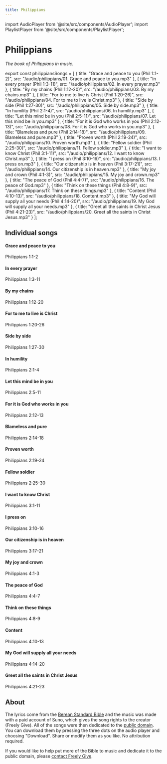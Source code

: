 ```yaml
---
title: Philippians
---
```


import AudioPlayer from '@site/src/components/AudioPlayer';
import PlaylistPlayer from '@site/src/components/PlaylistPlayer';

# Philippians

*The book of Philippians in music.*

export const philippiansSongs = [
  { title: "Grace and peace to you (Phil 1:1-2)", src: "/audio/philippians/01. Grace and peace to you.mp3" },
  { title: "In every prayer (Phil 1:3-11)", src: "/audio/philippians/02. In every prayer.mp3" },
  { title: "By my chains (Phil 1:12-20)", src: "/audio/philippians/03. By my chains.mp3" },
  { title: "For to me to live is Christ (Phil 1:20-26)", src: "/audio/philippians/04. For to me to live is Christ.mp3" },
  { title: "Side by side (Phil 1:27-30)", src: "/audio/philippians/05. Side by side.mp3" },
  { title: "In humility (Phil 2:1-4)", src: "/audio/philippians/06. In humility.mp3" },
  { title: "Let this mind be in you (Phil 2:5-11)", src: "/audio/philippians/07. Let this mind be in you.mp3" },
  { title: "For it is God who works in you (Phil 2:12-13)", src: "/audio/philippians/08. For it is God who works in you.mp3" },
  { title: "Blameless and pure (Phil 2:14-18)", src: "/audio/philippians/09. Blameless and pure.mp3" },
  { title: "Proven worth (Phil 2:19-24)", src: "/audio/philippians/10. Proven worth.mp3" },
  { title: "Fellow soldier (Phil 2:25-30)", src: "/audio/philippians/11. Fellow soldier.mp3" },
  { title: "I want to know Christ (Phil 3:1-11)", src: "/audio/philippians/12. I want to know Christ.mp3" },
  { title: "I press on (Phil 3:10-16)", src: "/audio/philippians/13. I press on.mp3" },
  { title: "Our citizenship is in heaven (Phil 3:17-21)", src: "/audio/philippians/14. Our citizenship is in heaven.mp3" },
  { title: "My joy and crown (Phil 4:1-3)", src: "/audio/philippians/15. My joy and crown.mp3" },
  { title: "The peace of God (Phil 4:4-7)", src: "/audio/philippians/16. The peace of God.mp3" },
  { title: "Think on these things (Phil 4:8-9)", src: "/audio/philippians/17. Think on these things.mp3" },
  { title: "Content (Phil 4:10-13)", src: "/audio/philippians/18. Content.mp3" },
  { title: "My God will supply all your needs (Phil 4:14-20)", src: "/audio/philippians/19. My God will supply all your needs.mp3" },
  { title: "Greet all the saints in Christ Jesus (Phil 4:21-23)", src: "/audio/philippians/20. Greet all the saints in Christ Jesus.mp3" }
];

<PlaylistPlayer songs={philippiansSongs} />

## Individual songs

#### Grace and peace to you

Philippians 1:1-2

<AudioPlayer src="/audio/philippians/01. Grace and peace to you.mp3" />

#### In every prayer

Philippians 1:3-11

<AudioPlayer src="/audio/philippians/02. In every prayer.mp3" />

#### By my chains

Philippians 1:12-20

<AudioPlayer src="/audio/philippians/03. By my chains.mp3" />

#### For to me to live is Christ

Philippians 1:20-26

<AudioPlayer src="/audio/philippians/04. For to me to live is Christ.mp3" />

#### Side by side

Philippians 1:27-30

<AudioPlayer src="/audio/philippians/05. Side by side.mp3" />

#### In humility

Philippians 2:1-4

<AudioPlayer src="/audio/philippians/06. In humility.mp3" />

#### Let this mind be in you

Philippians 2:5-11

<AudioPlayer src="/audio/philippians/07. Let this mind be in you.mp3" />

#### For it is God who works in you

Philippians 2:12-13

<AudioPlayer src="/audio/philippians/08. For it is God who works in you.mp3" />

#### Blameless and pure

Philippians 2:14-18

<AudioPlayer src="/audio/philippians/09. Blameless and pure.mp3" />

#### Proven worth

Philippians 2:19-24

<AudioPlayer src="/audio/philippians/10. Proven worth.mp3" />

#### Fellow soldier

Philippians 2:25-30

<AudioPlayer src="/audio/philippians/11. Fellow soldier.mp3" />

#### I want to know Christ

Philippians 3:1-11

<AudioPlayer src="/audio/philippians/12. I want to know Christ.mp3" />

#### I press on

Philippians 3:10-16

<AudioPlayer src="/audio/philippians/13. I press on.mp3" />

#### Our citizenship is in heaven

Philippians 3:17-21

<AudioPlayer src="/audio/philippians/14. Our citizenship is in heaven.mp3" />

#### My joy and crown

Philippians 4:1-3

<AudioPlayer src="/audio/philippians/15. My joy and crown.mp3" />

#### The peace of God

Philippians 4:4-7

<AudioPlayer src="/audio/philippians/16. The peace of God.mp3" />

#### Think on these things

Philippians 4:8-9

<AudioPlayer src="/audio/philippians/17. Think on these things.mp3" />

#### Content

Philippians 4:10-13

<AudioPlayer src="/audio/philippians/18. Content.mp3" />

#### My God will supply all your needs

Philippians 4:14-20

<AudioPlayer src="/audio/philippians/19. My God will supply all your needs.mp3" />

#### Greet all the saints in Christ Jesus

Philippians 4:21-23

<AudioPlayer src="/audio/philippians/20. Greet all the saints in Christ Jesus.mp3" />

## About

The lyrics come from the [Berean Standard Bible](https://berean.bible/) and the music was made with a paid account of Suno, which gives the song rights to the creator (Freely Give). All of the songs were then dedicated to the [public domain](https://creativecommons.org/public-domain/cc0/). You can download them by pressing the three dots on the audio player and choosing "Download". Share or modify them as you like. No attribution required.

If you would like to help put more of the Bible to music and dedicate it to the public domain, please [contact Freely Give](/contact/).
